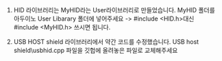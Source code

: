 1. HID 라이브러리는 MyHID라는 User라이브러리로 만들었습니다. MyHID 폴더를 아두이노  User Libarary 폴더에 넣어주세요
-> #include <HID.h>대신 #include <MyHID.h> 쓰시면 됩니다.

2. USB HOST shield 라이브러리에서 약간 코드를 수정했습니다.
 USB host shield\usbhid.cpp 파일을 깃헙에 올려놓은 파일로 교체해주세요